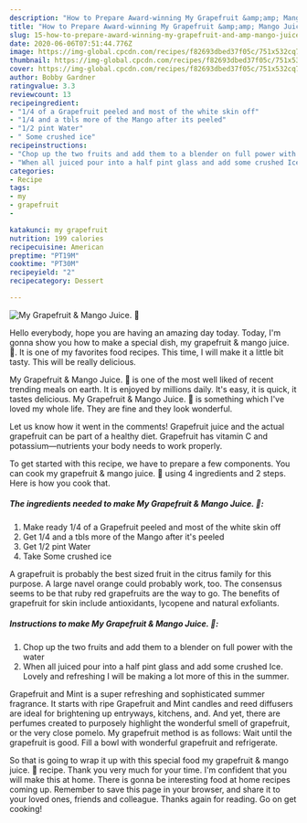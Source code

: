 ```yaml
---
description: "How to Prepare Award-winning My Grapefruit &amp;amp; Mango Juice. 🤗"
title: "How to Prepare Award-winning My Grapefruit &amp;amp; Mango Juice. 🤗"
slug: 15-how-to-prepare-award-winning-my-grapefruit-and-amp-mango-juice
date: 2020-06-06T07:51:44.776Z
image: https://img-global.cpcdn.com/recipes/f82693dbed37f05c/751x532cq70/my-grapefruit-mango-juice-🤗-recipe-main-photo.jpg
thumbnail: https://img-global.cpcdn.com/recipes/f82693dbed37f05c/751x532cq70/my-grapefruit-mango-juice-🤗-recipe-main-photo.jpg
cover: https://img-global.cpcdn.com/recipes/f82693dbed37f05c/751x532cq70/my-grapefruit-mango-juice-🤗-recipe-main-photo.jpg
author: Bobby Gardner
ratingvalue: 3.3
reviewcount: 13
recipeingredient:
- "1/4 of a Grapefruit peeled and most of the white skin off"
- "1/4 and a tbls more of the Mango after its peeled"
- "1/2 pint Water"
- " Some crushed ice"
recipeinstructions:
- "Chop up the two fruits and add them to a blender on full power with the water"
- "When all juiced pour into a half pint glass and add some crushed Ice. Lovely and refreshing I will be making a lot more of this in the summer."
categories:
- Recipe
tags:
- my
- grapefruit
- 

katakunci: my grapefruit  
nutrition: 199 calories
recipecuisine: American
preptime: "PT19M"
cooktime: "PT30M"
recipeyield: "2"
recipecategory: Dessert

---
```



![My Grapefruit &amp; Mango Juice. 🤗](https://img-global.cpcdn.com/recipes/f82693dbed37f05c/751x532cq70/my-grapefruit-mango-juice-🤗-recipe-main-photo.jpg)

Hello everybody, hope you are having an amazing day today. Today, I'm gonna show you how to make a special dish, my grapefruit &amp; mango juice. 🤗. It is one of my favorites food recipes. This time, I will make it a little bit tasty. This will be really delicious.

My Grapefruit &amp; Mango Juice. 🤗 is one of the most well liked of recent trending meals on earth. It is enjoyed by millions daily. It's easy, it is quick, it tastes delicious. My Grapefruit &amp; Mango Juice. 🤗 is something which I've loved my whole life. They are fine and they look wonderful.

Let us know how it went in the comments! Grapefruit juice and the actual grapefruit can be part of a healthy diet. Grapefruit has vitamin C and potassium—nutrients your body needs to work properly.


To get started with this recipe, we have to prepare a few components. You can cook my grapefruit &amp; mango juice. 🤗 using 4 ingredients and 2 steps. Here is how you cook that.

<!--inarticleads1-->

##### The ingredients needed to make My Grapefruit &amp; Mango Juice. 🤗:

1. Make ready 1/4 of a Grapefruit peeled and most of the white skin off
1. Get 1/4 and a tbls more of the Mango after it&#39;s peeled
1. Get 1/2 pint Water
1. Take  Some crushed ice


A grapefruit is probably the best sized fruit in the citrus family for this purpose. A large navel orange could probably work, too. The consensus seems to be that ruby red grapefruits are the way to go. The benefits of grapefruit for skin include antioxidants, lycopene and natural exfoliants. 

<!--inarticleads2-->

##### Instructions to make My Grapefruit &amp; Mango Juice. 🤗:

1. Chop up the two fruits and add them to a blender on full power with the water
1. When all juiced pour into a half pint glass and add some crushed Ice. Lovely and refreshing I will be making a lot more of this in the summer.


Grapefruit and Mint is a super refreshing and sophisticated summer fragrance. It starts with ripe Grapefruit and Mint candles and reed diffusers are ideal for brightening up entryways, kitchens, and. And yet, there are perfumes created to purposely highlight the wonderful smell of grapefruit, or the very close pomelo. My grapefruit method is as follows: Wait until the grapefruit is good. Fill a bowl with wonderful grapefruit and refrigerate. 

So that is going to wrap it up with this special food my grapefruit &amp; mango juice. 🤗 recipe. Thank you very much for your time. I'm confident that you will make this at home. There is gonna be interesting food at home recipes coming up. Remember to save this page in your browser, and share it to your loved ones, friends and colleague. Thanks again for reading. Go on get cooking!
